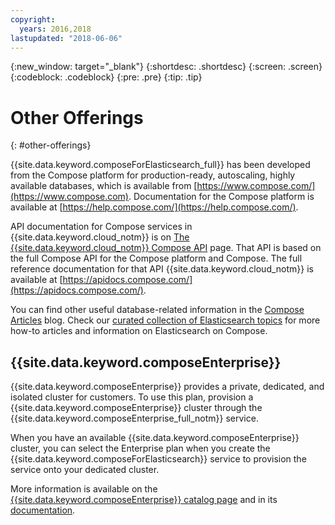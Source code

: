 ```yaml
---
copyright:
  years: 2016,2018
lastupdated: "2018-06-06"
---
```


{:new_window: target="_blank"}
{:shortdesc: .shortdesc}
{:screen: .screen}
{:codeblock: .codeblock}
{:pre: .pre}
{:tip: .tip}

# Other Offerings 
{: #other-offerings}

{{site.data.keyword.composeForElasticsearch_full}} has been developed from the Compose platform for production-ready, autoscaling, highly available databases, which is available from [https://www.compose.com/](https://www.compose.com). Documentation for the Compose platform is available at [https://help.compose.com/](https://help.compose.com/).

API documentation for Compose services in {{site.data.keyword.cloud_notm}} is on [The {{site.data.keyword.cloud_notm}} Compose API](https://www.compose.com/articles/the-ibm-cloud-compose-api/) page. That API is based on the full Compose API for the Compose platform and Compose. The full reference documentation for that API {{site.data.keyword.cloud_notm}} is available at [https://apidocs.compose.com/](https://apidocs.compose.com/).

You can find other useful database-related information in the [Compose Articles](https://www.compose.com/articles/) blog. Check our [curated collection of Elasticsearch topics](https://www.compose.com/articles/curated-collection-elasticsearch/) for more how-to articles and information on Elasticsearch on Compose.

## {{site.data.keyword.composeEnterprise}}

{{site.data.keyword.composeEnterprise}} provides a private, dedicated, and isolated cluster for customers. To use this plan, provision a {{site.data.keyword.composeEnterprise}} cluster through the {{site.data.keyword.composeEnterprise_full_notm}} service.

When you have an available {{site.data.keyword.composeEnterprise}} cluster, you can select the Enterprise plan when you create the {{site.data.keyword.composeForElasticsearch}} service to provision the service onto your dedicated cluster.

More information is available on the [{{site.data.keyword.composeEnterprise}} catalog page](https://console.{DomainName}/catalog/services/compose-enterprise) and in its [documentation](https://console.{DomainName}/docs/services/ComposeEnterprise/index.html#about-compose-enterprise).